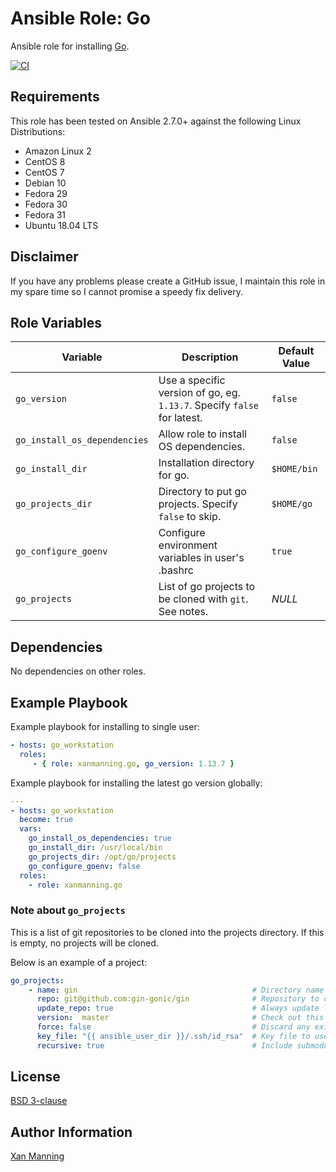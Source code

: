 # Ansible Role: Go

Ansible role for installing [Go](https://golang.org/).

[![CI](https://github.com/PyratLabs/ansible-role-go/actions/workflows/ci.yml/badge.svg)](https://github.com/PyratLabs/ansible-role-go/actions/workflows/ci.yml)

## Requirements

This role has been tested on Ansible 2.7.0+ against the following Linux Distributions:

  - Amazon Linux 2
  - CentOS 8
  - CentOS 7
  - Debian 10
  - Fedora 29
  - Fedora 30
  - Fedora 31
  - Ubuntu 18.04 LTS

## Disclaimer

If you have any problems please create a GitHub issue, I maintain this role in
my spare time so I cannot promise a speedy fix delivery.

## Role Variables


| Variable                     | Description                                                             | Default Value |
|------------------------------|-------------------------------------------------------------------------|---------------|
| `go_version`                 | Use a specific version of go, eg. `1.13.7`. Specify `false` for latest. | `false`       |
| `go_install_os_dependencies` | Allow role to install OS dependencies.                                  | `false`       |
| `go_install_dir`             | Installation directory for go.                                          | `$HOME/bin`   |
| `go_projects_dir`            | Directory to put go projects. Specify `false` to skip.                  | `$HOME/go`    |
| `go_configure_goenv`         | Configure environment variables in user's .bashrc                       | `true`        |
| `go_projects`                | List of go projects to be cloned with `git`. See notes.                 | _NULL_        |

## Dependencies

No dependencies on other roles.

## Example Playbook

Example playbook for installing to single user:

```yaml
- hosts: go_workstation
  roles:
     - { role: xanmanning.go, go_version: 1.13.7 }
```

Example playbook for installing the latest go version globally:

```yaml
---
- hosts: go_workstation
  become: true
  vars:
    go_install_os_dependencies: true
    go_install_dir: /usr/local/bin
    go_projects_dir: /opt/go/projects
    go_configure_goenv: false
  roles:
    - role: xanmanning.go
```

### Note about `go_projects`

This is a list of git repositories to be cloned into the projects directory.
If this is empty, no projects will be cloned.

Below is an example of a project:

```yaml
go_projects:
    - name: gin                                       # Directory name to clone into
      repo: git@github.com:gin-gonic/gin              # Repository to clone
      update_repo: true                               # Always update local copy of repo
      version:  master                                # Check out this version of the repo
      force: false                                    # Discard any existing working copy of the repo
      key_file: "{{ ansible_user_dir }}/.ssh/id_rsa"  # Key file to use to clone the repo
      recursive: true                                 # Include submodules in clone
```

## License

[BSD 3-clause](LICENSE.txt)

## Author Information

[Xan Manning](https://xan.manning.io/)

